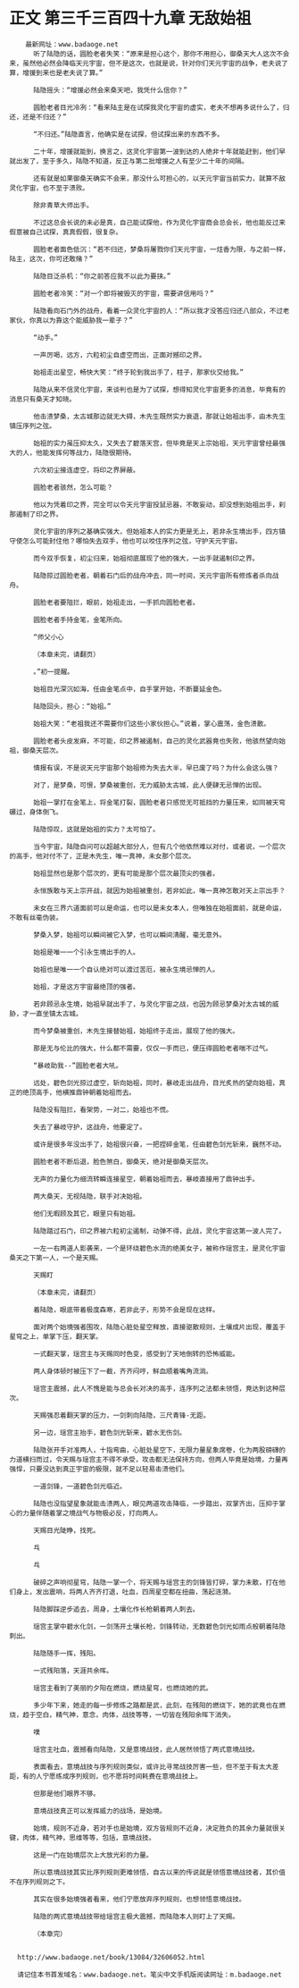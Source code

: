# 正文 第三千三百四十九章 无敌始祖
        最新网址：www.badaoge.net
          听了陆隐的话，圆脸老者失笑：“原来是担心这个，那你不用担心，御桑天大人这次不会来，虽然他必然会降临天元宇宙，但不是这次，也就是说，针对你们天元宇宙的战争，老夫说了算，增援到来也是老夫说了算。”
      
          陆隐摇头：“增援必然会来桑天吧，我凭什么信你？”
      
          圆脸老者目光冷冽：“看来陆主是在试探我灵化宇宙的虚实，老夫不想再多说什么了，归还，还是不归还？”
      
          “不归还。”陆隐直言，他确实是在试探，但试探出来的东西不多。
      
          二十年，增援就能到，换言之，这灵化宇宙第一波到达的人绝非十年就能赶到，他们早就出发了，至于多久，陆隐不知道，反正与第二批增援之人有至少二十年的间隔。
      
          还有就是如果御桑天确实不会来，那没什么可担心的，以天元宇宙当前实力，就算不敌灵化宇宙，也不至于溃败。
      
          除非青草大师出手。
      
          不过这总会长说的未必是真，自己能试探他，作为灵化宇宙商会总会长，他也能反过来假意被自己试探，真真假假，很复杂。
      
          圆脸老者面色低沉：“若不归还，梦桑将屠戮你们天元宇宙，一炷香为限，与之前一样，陆主，这次，你可还敢赌？”
      
          陆隐目泛杀机：“你之前答应我不以此为要挟。”
      
          圆脸老者冷笑：“对一个即将被毁灭的宇宙，需要讲信用吗？”
      
          陆隐看向石门外的战舟，看着一众灵化宇宙的人：“所以我才没答应归还八部众，不过老家伙，你真以为靠这个能威胁我一辈子？”
      
          “动手。”
      
          一声厉喝，远方，六粒初尘自虚空而出，正面对撼印之界。
      
          始祖走出星空，畅快大笑：“终于轮到我出手了，柱子，那家伙交给我。”
      
          陆隐从来不信灵化宇宙，来谈判也是为了试探，想得知灵化宇宙更多的消息，毕竟有的消息只有桑天才知晓。
      
          他击溃梦桑，太古城那边就无大碍，木先生既然实力衰退，那就让始祖出手，由木先生镇压序列之弦。
      
          始祖的实力虽压抑太久，又失去了碧落天宫，但毕竟是天上宗始祖，天元宇宙曾经最强大的人，他能发挥何等战力，陆隐很期待。
      
          六次初尘接连虚空，将印之界屏蔽。
      
          圆脸老者骇然，怎么可能？
      
          他以为凭着印之界，完全可以令天元宇宙投鼠忌器，不敢妄动，却没想到始祖出手，刹那遏制了印之界。
      
          灵化宇宙的序列之基确实强大，但始祖本人的实力更是无上，若非永生境出手，四方镇守使怎么可能封住他？哪怕失去双手，他也可以咬住序列之弦，守护天元宇宙。
      
          而今双手恢复，初尘归来，始祖彻底展现了他的强大，一出手就遏制印之界。
      
          陆隐掠过圆脸老者，朝着石门后的战舟冲去，同一时间，天元宇宙所有修炼者杀向战舟。
      
          圆脸老者要阻拦，眼前，始祖走出，一手抓向圆脸老者。
      
          圆脸老者手持金笔，金笔所向。
      
          “师父小心
      
          （本章未完，请翻页）
      
          。”初一提醒。
      
          始祖目光深沉如海，任由金笔点中，自手掌开始，不断蔓延金色。
      
          陆隐回头，担心：“始祖。”
      
          始祖大笑：“老祖我还不需要你们这些小家伙担心。”说着，掌心震荡，金色溃散。
      
          圆脸老者头皮发麻，不可能，印之界被遏制，自己的灵化武器竟也失败，他骇然望向始祖，御桑天层次。
      
          情报有误，不是说天元宇宙那个始祖修为失去大半，早已废了吗？为什么会这么强？
      
          对了，是梦桑，可恨，梦桑被重创，无力威胁太古城，此人便肆无忌惮的出现。
      
          始祖一掌打在金笔上，将金笔打裂，圆脸老者只感觉无可抵挡的力量压来，如同被天穹碾过，身体倒飞。
      
          陆隐惊叹，这就是始祖的实力？太可怕了。
      
          当今宇宙，陆隐自问可以超越大部分人，但有几个他依然难以对付，或者说，一个层次的高手，他对付不了，正是木先生，唯一真神，未女那个层次。
      
          始祖显然也是那个层次的，更有可能是那个层次最顶尖的强者。
      
          永恒族敢与天上宗开战，就因为始祖被重创，若非如此，唯一真神怎敢对天上宗出手？
      
          未女在三界六道面前可以是命运，也可以是未女本人，但唯独在始祖面前，就是命运，不敢有丝毫伪装。
      
          梦桑入梦，始祖可以瞬间被它入梦，也可以瞬间清醒，毫无意外。
      
          始祖是唯一一个引永生境出手的人。
      
          始祖也是唯一一个自认绝对可以渡过苦厄，被永生境忌惮的人。
      
          始祖，才是这方宇宙最绝顶的强者。
      
          若非顾忌永生境，始祖早就出手了，与灵化宇宙之战，也因为顾忌梦桑对太古城的威胁，才一直坐镇太古城。
      
          而今梦桑被重创，木先生接替始祖，始祖终于走出，展现了他的强大。
      
          那是无与伦比的强大，什么都不需要，仅仅一手而已，便压得圆脸老者喘不过气。
      
          “暴岐助我--”圆脸老者大吼。
      
          远处，碧色剑光掠过虚空，斩向始祖，同时，暴岐走出战舟，目光炙热的望向始祖，真正的绝顶高手，他横推鼎钟朝着始祖而去。
      
          陆隐没有阻拦，看架势，一对二，始祖也不慌。
      
          失去了暴岐守护，这战舟，他要定了。
      
          或许是很多年没出手了，始祖很兴奋，一把捏碎金笔，任由碧色剑光斩来，巍然不动。
      
          圆脸老者不断后退，脸色煞白，御桑天，绝对是御桑天层次。
      
          无声的力量化为细流转瞬连接星空，朝着始祖而去，暴岐直接用了鼎钟出手。
      
          两大桑天，无视陆隐，联手对决始祖。
      
          他们无暇顾及其它，眼里只有始祖。
      
          陆隐踏过石门，印之界被六粒初尘遏制，动弹不得，此战，灵化宇宙这第一波人完了。
      
          一左一右两道人影袭来，一个是环绕碧色水流的绝美女子，被称作瑶宫主，是灵化宇宙桑天之下第一人，一个是天赐。
      
          天赐盯
      
          （本章未完，请翻页）
      
          着陆隐，眼底带着极度森寒，若非此子，形势不会是现在这样。
      
          面对两个始境强者围攻，陆隐心脏处星空释放，直接驱散规则，土壤成片出现，覆盖于星穹之上，单掌下压，翻天掌。
      
          一式翻天掌，瑶宫主与天赐同时色变，感受到了天地倒转的恐怖威能。
      
          两人身体顿时被压下了一截，齐齐闷哼，鲜血顺着嘴角流淌。
      
          瑶宫主震撼，此人不愧是能与总会长对决的高手，连序列之法都未领悟，竟达到这种层次。
      
          天赐强忍着翻天掌的压力，一剑刺向陆隐，三尺青锋-无距。
      
          另一边，瑶宫主抬手，碧色剑光斩来，碧水无伤剑。
      
          陆隐张开手对准两人，十指弯曲，心脏处星空下，无限力量星象席卷，化为两股磅礴的力道横扫而过，令天赐与瑶宫主不得不承受，攻击都无法保持方向，但两人毕竟是始境，力量再强悍，只要没达到真正宇宙的极限，就不足以轻易击溃他们。
      
          一道剑锋，一道碧色剑光临近。
      
          陆隐也没指望星象就能击溃两人，眼见两道攻击降临，一步踏出，双掌齐出，压抑于掌心的力量伴随着掌之境战气与物极必反，打向两人。
      
          天赐目光陡睁，找死。
      
          乓
      
          乓
      
          破碎之声响彻星穹，陆隐一掌一个，将天赐与瑶宫主的剑锋皆打碎，掌力未散，打在他们身上，发出震响，将两人齐齐打退，吐血，四周星空都在扭曲，荡起涟漪。
      
          陆隐脚踩逆步追去，周身，土壤化作长枪朝着两人刺去。
      
          瑶宫主掌中碧水化剑，一剑荡开土壤长枪，剑锋转动，无数碧色剑光如雨点般朝着陆隐刺出。
      
          陆隐随手一挥，残阳。
      
          一式残阳落，天涯共余晖。
      
          瑶宫主看到了美丽的夕阳在燃烧，燃烧星穹，也燃烧她的武。
      
          多少年下来，她走的每一步修炼之路都是武，此刻，在残阳的燃烧下，她的武竟也在燃烧，趋于空白，精气神，意念，肉体，战技等等，一切皆在残阳余晖下消失。
      
          噗
      
          瑶宫主吐血，震撼看向陆隐，又是意境战技，此人居然领悟了两式意境战技。
      
          表面看去，意境战技与序列规则类似，或许比寻常战技厉害一些，但不至于有太大差距，有的人宁愿练成序列规则，也不愿将时间耗费在意境战技上。
      
          但那是他们眼界不够。
      
          意境战技真正可以发挥威力的战场，是始境。
      
          始境，规则不近身，若对手也是始境，双方皆规则不近身，决定胜负的其余力量就很关键，肉体，精气神，思维等等，包括，意境战技。
      
          这是一门在始境层次上大放光彩的力量。
      
          所以意境战技其实比序列规则更难领悟，自古以来的传说就是领悟意境战技者，其价值不在序列规则之下。
      
          其实在很多始境强者看来，他们宁愿放弃序列规则，也想领悟意境战技。
      
          陆隐的两式意境战技带给瑶宫主极大震撼，而陆隐本人则盯上了天赐。
      
          （本章完）
      
      
      http://www.badaoge.net/book/13084/32606052.html
      
      请记住本书首发域名：www.badaoge.net。笔尖中文手机版阅读网址：m.badaoge.net